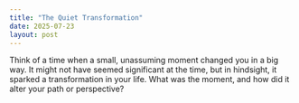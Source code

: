 ```yaml
---
title: "The Quiet Transformation"
date: 2025-07-23
layout: post
---
```


Think of a time when a small, unassuming moment changed you in a big way. It might not have seemed significant at the time, but in hindsight, it sparked a transformation in your life. What was the moment, and how did it alter your path or perspective?
